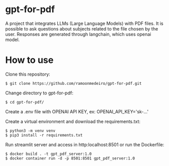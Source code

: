 # gpt-for-pdf

A project that integrates LLMs (Large Language Models) with PDF files. It is possible to ask questions about subjects related to the file chosen by the user.
Responses are generated through langchain, which uses openai model.

# How to use

Clone this repository:

```
$ git clone https://github.com/ramoonmedeiro/gpt-for-pdf.git
```

Change directory to gpt-for-pdf:

```
$ cd gpt-for-pdf/
```
Create a .env file with OPENAI API KEY, ex: OPENAI_API_KEY='sk-...'

Create a virtual environment and download the requirements.txt:

```
$ python3 -m venv venv
$ pip3 install -r requirements.txt
```

Run streamlit server and access in http:localhost:8501 or run the Dockerfile:

```
$ docker build . -t gpt_pdf_server:1.0
$ docker container run -d -p 8501:8501 gpt_pdf_server:1.0
```
